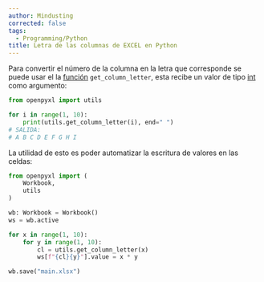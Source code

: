 ```yaml
---
author: Mindusting
corrected: false
tags:
  - Programming/Python
title: Letra de las columnas de EXCEL en Python
---
```


Para convertir el número de la columna en la letra que corresponde se puede usar el la [función](../py_function.md) `get_column_letter`, esta recibe un valor de tipo [int](../variables/py_int.md) como argumento:

```py
from openpyxl import utils

for i in range(1, 10):
    print(utils.get_column_letter(i), end=" ")
# SALIDA:
# A B C D E F G H I
```

La utilidad de esto es poder automatizar la escritura de valores en las celdas:

```py
from openpyxl import (
    Workbook,
    utils
)

wb: Workbook = Workbook()
ws = wb.active

for x in range(1, 10):
    for y in range(1, 10):
        cl = utils.get_column_letter(x)
        ws[f"{cl}{y}"].value = x * y

wb.save("main.xlsx")
```